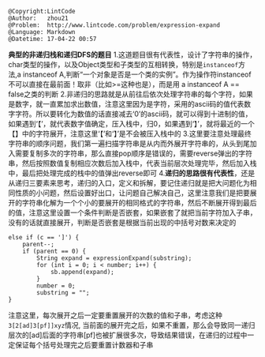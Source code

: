 ```
@Copyright:LintCode
@Author:   zhou21
@Problem:  http://www.lintcode.com/problem/expression-expand
@Language: Markdown
@Datetime: 17-04-22 00:57
```

**典型的非递归栈和递归DFS的题目**
1.这道题目很有代表性，设计了字符串的操作，char类型的操作，以及Object类型和子类型的互相转换，特别是`instanceof`方法,a instanceof A,判断“一个对象是否是一个类的实例”。作为操作符instanceof不可以直接在最前面！取非（比如&gt;=这种也是），而是用 a instanceof A == false之类的判断
2.非递归的思路就是从前往后依次处理字符串的每个字符，如果是数字，就一直累加求出数值，注意这里因为是字符，采用的ascii码的值代表数字字符。所以要转化为数值的话直接减去‘0’的ascii码，就可以得到十进制的值，如果遇到‘【’，就代表数字值确定，压入栈中，归0，如果遇到‘】’，就将最近的一个【】中的字符展开，注意这里‘【’和‘】’是不会被压入栈中的
3.这里要注意处理最终字符串的顺序问题，我们第一遍扫描字符串是从内而外展开字符串的，从头到尾加入需要复制多次的字符串，那么直接pop顺序是错误的，需要reverse弹出的字符串，然后按照数值复制相应次数后加入栈中，代表当前层次处理完毕，然后加入栈中，最后把处理完成的栈中的值弹出reverse即可
4.**递归的思路很有代表性**，还是从递归三要素来思考，递归的入口，定义和拆解，要记住递归就是把大问题化为相同性质的小问题，然后设置好出口，让问题自己解决自己，这里注意我们是把要展开的字符串化解为一个个小的要展开的相同格式的字符串，然后不断展开得到最后的值，注意这里设置一个条件判断是否嵌套，如果嵌套了就把当前字符加入子串，没有的话就直接展开，判断是否嵌套是根据当前出现的中括号对数来决定的
```
else if (c == ']') {
	parent--;
	if (parent == 0) {
		String expand = expressionExpand(substring);
		for (int i = 0; i < number; i++) {
			sb.append(expand);
		}
		number = 0;
		substring = "";
}
```
注意这里，每次展开之后一定要重置展开的次数的值和子串，考虑这种`3[2[ad]3[pf]]xyz`情况, 当前面的展开完之后，如果不重置，那么会导致同一递归层次的[ad]后面的字符串[pf]也被扩展很多次，导致结果错误，在递归的过程中一定保证每个括号处理完之后要重置计数器和子串